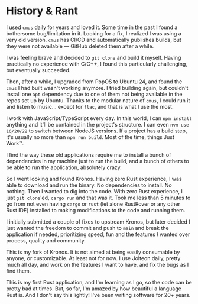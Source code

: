 # History & Rant

I used `cmus` daily for years and loved it. Some time in the past I found a bothersome bug/limitation in it. Looking for a fix,
I realized I was using a very old version. `cmus` has CI/CD and automatically publishes builds, but they were not available — GitHub deleted them
after a while.

I was feeling brave and decided to `git clone` and build it myself. Having practically no experience with C/C++,
I found this particularly challenging, but eventually succeeded.

Then, after a while, I upgraded from PopOS to Ubuntu 24, and found the `cmus` I had built wasn't working anymore.
I tried building again, but couldn't install one `apt` dependency due to one of them not being available in the repos
set up by Ubuntu. Thanks to the modular nature of `cmus`, I could run it and listen to music... except for `flac`, and
that is what I use the most.

I work with JavaScript/TypeScript every day. In this world, I can `npm install` anything and it'll be contained in the project's structure.
I can even `nvm use 16/20/22` to switch between NodeJS versions. If a project has a build step, it's usually no more than `npm run build`.
Most of the time, things Just Work™.

I find the way these old applications require me to install a bunch of dependencies in my machine just to run the build,
and a bunch of others to be able to run the application, absolutely crazy.

So I went looking and found Kronos. Having zero Rust experience, I was able to download and run the binary. No dependencies to install. No nothing.
Then I wanted to dig into the code. With zero Rust experience, I just `git clone`'ed, `cargo run` and that was it.
Took me less than 5 minutes to go from not even having `cargo` or `rust` (let alone RustRover or any other Rust IDE) installed to
making modifications to the code and running them.

I initially submitted a couple of fixes to upstream Kronos, but later decided I just wanted the freedom to commit and push to `main`
and break the application if needed, prioritizing speed, fun and the features _I_ wanted over process, quality and community.

This is my fork of Kronos. It is not aimed at being easily consumable by anyone, or customizable. At least not for now.
I use Jolteon daily, pretty much all day, and work on the features I want to have, and fix the bugs as I find them.

This is my first Rust application, and I'm learning as I go, so the code can be pretty bad at times.
But, so far, I'm amazed by how beautiful a language Rust is. And I don't say this lightly!
I've been writing software for 20+ years. 

